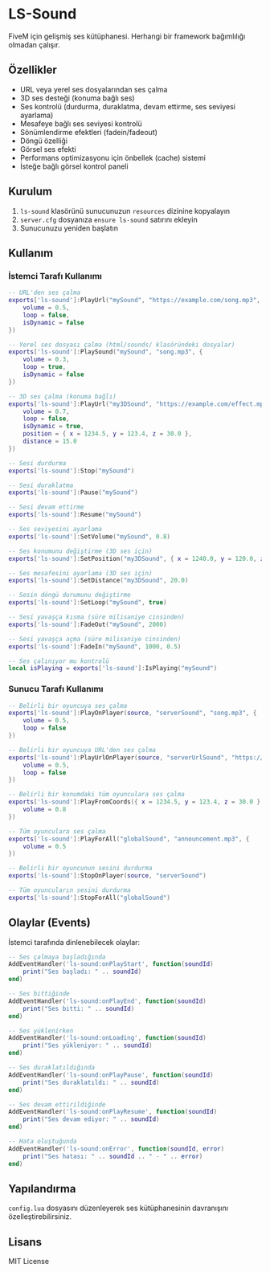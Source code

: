 # LS-Sound

FiveM için gelişmiş ses kütüphanesi. Herhangi bir framework bağımlılığı olmadan çalışır.

## Özellikler

- URL veya yerel ses dosyalarından ses çalma
- 3D ses desteği (konuma bağlı ses)
- Ses kontrolü (durdurma, duraklatma, devam ettirme, ses seviyesi ayarlama)
- Mesafeye bağlı ses seviyesi kontrolü
- Sönümlendirme efektleri (fadein/fadeout)
- Döngü özelliği
- Görsel ses efekti
- Performans optimizasyonu için önbellek (cache) sistemi
- İsteğe bağlı görsel kontrol paneli

## Kurulum

1. `ls-sound` klasörünü sunucunuzun `resources` dizinine kopyalayın
2. `server.cfg` dosyanıza `ensure ls-sound` satırını ekleyin
3. Sunucunuzu yeniden başlatın

## Kullanım

### İstemci Tarafı Kullanımı

```lua
-- URL'den ses çalma
exports['ls-sound']:PlayUrl("mySound", "https://example.com/song.mp3", {
    volume = 0.5,
    loop = false,
    isDynamic = false
})

-- Yerel ses dosyası çalma (html/sounds/ klasöründeki dosyalar)
exports['ls-sound']:PlaySound("mySound", "song.mp3", {
    volume = 0.3,
    loop = true,
    isDynamic = false
})

-- 3D ses çalma (konuma bağlı)
exports['ls-sound']:PlayUrl("my3DSound", "https://example.com/effect.mp3", {
    volume = 0.7,
    loop = false,
    isDynamic = true,
    position = { x = 1234.5, y = 123.4, z = 30.0 },
    distance = 15.0
})

-- Sesi durdurma
exports['ls-sound']:Stop("mySound")

-- Sesi duraklatma
exports['ls-sound']:Pause("mySound")

-- Sesi devam ettirme
exports['ls-sound']:Resume("mySound")

-- Ses seviyesini ayarlama
exports['ls-sound']:SetVolume("mySound", 0.8)

-- Ses konumunu değiştirme (3D ses için)
exports['ls-sound']:SetPosition("my3DSound", { x = 1240.0, y = 120.0, z = 30.0 })

-- Ses mesafesini ayarlama (3D ses için)
exports['ls-sound']:SetDistance("my3DSound", 20.0)

-- Sesin döngü durumunu değiştirme
exports['ls-sound']:SetLoop("mySound", true)

-- Sesi yavaşça kısma (süre milisaniye cinsinden)
exports['ls-sound']:FadeOut("mySound", 2000)

-- Sesi yavaşça açma (süre milisaniye cinsinden)
exports['ls-sound']:FadeIn("mySound", 1000, 0.5)

-- Ses çalınıyor mu kontrolü
local isPlaying = exports['ls-sound']:IsPlaying("mySound")
```

### Sunucu Tarafı Kullanımı

```lua
-- Belirli bir oyuncuya ses çalma
exports['ls-sound']:PlayOnPlayer(source, "serverSound", "song.mp3", {
    volume = 0.5,
    loop = false
})

-- Belirli bir oyuncuya URL'den ses çalma
exports['ls-sound']:PlayUrlOnPlayer(source, "serverUrlSound", "https://example.com/song.mp3", {
    volume = 0.5,
    loop = false
})

-- Belirli bir konumdaki tüm oyunculara ses çalma
exports['ls-sound']:PlayFromCoords({ x = 1234.5, y = 123.4, z = 30.0 }, 50.0, "areaSound", "alarm.mp3", {
    volume = 0.8
})

-- Tüm oyunculara ses çalma
exports['ls-sound']:PlayForAll("globalSound", "announcement.mp3", {
    volume = 0.5
})

-- Belirli bir oyuncunun sesini durdurma
exports['ls-sound']:StopOnPlayer(source, "serverSound")

-- Tüm oyuncuların sesini durdurma
exports['ls-sound']:StopForAll("globalSound")
```

## Olaylar (Events)

İstemci tarafında dinlenebilecek olaylar:

```lua
-- Ses çalmaya başladığında
AddEventHandler('ls-sound:onPlayStart', function(soundId)
    print("Ses başladı: " .. soundId)
end)

-- Ses bittiğinde
AddEventHandler('ls-sound:onPlayEnd', function(soundId)
    print("Ses bitti: " .. soundId)
end)

-- Ses yüklenirken
AddEventHandler('ls-sound:onLoading', function(soundId)
    print("Ses yükleniyor: " .. soundId)
end)

-- Ses duraklatıldığında
AddEventHandler('ls-sound:onPlayPause', function(soundId)
    print("Ses duraklatıldı: " .. soundId)
end)

-- Ses devam ettirildiğinde
AddEventHandler('ls-sound:onPlayResume', function(soundId)
    print("Ses devam ediyor: " .. soundId)
end)

-- Hata oluştuğunda
AddEventHandler('ls-sound:onError', function(soundId, error)
    print("Ses hatası: " .. soundId .. " - " .. error)
end)
```

## Yapılandırma

`config.lua` dosyasını düzenleyerek ses kütüphanesinin davranışını özelleştirebilirsiniz.

## Lisans

MIT License 